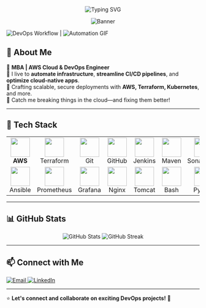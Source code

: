 <p align="center">
  <img src="https://readme-typing-svg.herokuapp.com?font=Fira+Code&size=24&duration=3000&pause=1000&color=FF9900&center=true&vCenter=true&width=600&lines=Chaithanya+%7C+DevOps+Geek+%7C+Cloud+Architect" alt="Typing SVG" />
</p>

<p align="center">
  <img src="https://img.shields.io/badge/AWS%20Cloud%20%26%20DevOps%20Engineer-Breaking %26 Fixing Things in the Cloud-FF9900?style=for-the-badge&logo=amazonaws" alt="Banner" />
</p>

![DevOps Workflow](https://media.giphy.com/media/qgQUggAC3Pfv687qPC/giphy.gif) | ![Automation GIF](https://media.giphy.com/media/ZVik7pBtu9dNS/giphy.gif)

## 🚀 About Me  
🔹 **MBA | AWS Cloud & DevOps Engineer**  
🔹 I live to **automate infrastructure**, **streamline CI/CD pipelines**, and **optimize cloud-native apps**.  
🔹 Crafting scalable, secure deployments with **AWS, Terraform, Kubernetes**, and more.  
🔹 Catch me breaking things in the cloud—and fixing them better!  

---

## 🚀 Tech Stack  

<table>
  <tr>
    <td align="center"><img src="https://upload.wikimedia.org/wikipedia/commons/9/93/Amazon_Web_Services_Logo.svg" width="50"><br><b>AWS</b></td>
    <td align="center"><img src="https://cdn.jsdelivr.net/gh/devicons/devicon/icons/terraform/terraform-original.svg" width="50"><br>Terraform</td>
    <td align="center"><img src="https://cdn.jsdelivr.net/gh/devicons/devicon/icons/git/git-original.svg" width="50"><br>Git</td>
    <td align="center"><img src="https://cdn.jsdelivr.net/gh/devicons/devicon/icons/github/github-original.svg" width="50"><br>GitHub</td>
    <td align="center"><img src="https://cdn.jsdelivr.net/gh/devicons/devicon/icons/jenkins/jenkins-original.svg" width="50"><br>Jenkins</td>
    <td align="center"><img src="https://cdn.jsdelivr.net/gh/devicons/devicon/icons/apache/apache-original.svg" width="50"><br>Maven</td>
    <td align="center"><img src="https://cdn.jsdelivr.net/gh/devicons/devicon/icons/sonarqube/sonarqube-original.svg" width="50"><br>SonarQube</td>
    <td align="center"><img src="https://github.com/your-github-username/your-repo/raw/main/images/nexus-logo.svg" width="50"><br><b>Nexus</b></td>
    <td align="center"><img src="https://cdn.jsdelivr.net/gh/devicons/devicon/icons/docker/docker-original.svg" width="50"><br>Docker</td>
    <td align="center"><img src="https://cdn.jsdelivr.net/gh/devicons/devicon/icons/kubernetes/kubernetes-plain.svg" width="50"><br>Kubernetes</td>
  </tr>
  <tr>
    <td align="center"><img src="https://cdn.jsdelivr.net/gh/devicons/devicon/icons/ansible/ansible-original.svg" width="50"><br>Ansible</td>
    <td align="center"><img src="https://cdn.jsdelivr.net/gh/devicons/devicon/icons/prometheus/prometheus-original.svg" width="50"><br>Prometheus</td>
    <td align="center"><img src="https://cdn.jsdelivr.net/gh/devicons/devicon/icons/grafana/grafana-original.svg" width="50"><br>Grafana</td>
    <td align="center"><img src="https://cdn.jsdelivr.net/gh/devicons/devicon/icons/nginx/nginx-original.svg" width="50"><br>Nginx</td>
    <td align="center"><img src="https://cdn.jsdelivr.net/gh/devicons/devicon/icons/tomcat/tomcat-original.svg" width="50"><br>Tomcat</td>
    <td align="center"><img src="https://cdn.jsdelivr.net/gh/devicons/devicon/icons/bash/bash-original.svg" width="50"><br>Bash</td>
    <td align="center"><img src="https://cdn.jsdelivr.net/gh/devicons/devicon/icons/python/python-original.svg" width="50"><br>Python</td>
    <td align="center"><img src="https://cdn.jsdelivr.net/gh/devicons/devicon/icons/html5/html5-original.svg" width="50"><br>HTML</td>
    <td align="center"><img src="https://cdn.jsdelivr.net/gh/devicons/devicon/icons/jira/jira-original.svg" width="50"><br>Jira</td>
    <td align="center"><img src="https://cdn.jsdelivr.net/gh/devicons/devicon/icons/linux/linux-original.svg" width="50"><br>Linux</td>
  </tr>
</table>

---

## 📊 GitHub Stats  

<p align="center">
  <img src="https://github-readme-stats.vercel.app/api?username=your-github-username&show_icons=true&theme=radical" alt="GitHub Stats" />
  <img src="https://github-readme-streak-stats.herokuapp.com/?user=your-github-username&theme=radical" alt="GitHub Streak" />
</p>

---

## 📫 Connect with Me  
<a href="mailto:mailz4chaithanya@gmail.com">
  <img src="https://img.shields.io/badge/Email-mailz4chaithanya@gmail.com-blue?style=for-the-badge&logo=gmail" alt="Email">
</a>  
<a href="https://linkedin.com/in/karthick-chaithanya">
  <img src="https://img.shields.io/badge/LinkedIn-karthick--chaithanya-0A66C2?style=for-the-badge&logo=linkedin" alt="LinkedIn">
</a>

---

⭐ **Let's connect and collaborate on exciting DevOps projects!** 🚀  
